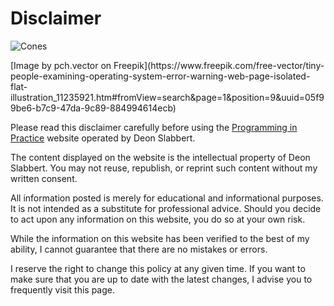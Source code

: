 # Disclaimer

![Cones](/img/disclaimer.jpg)

<div className="attribution">
[Image by pch.vector on Freepik](https://www.freepik.com/free-vector/tiny-people-examining-operating-system-error-warning-web-page-isolated-flat-illustration_11235921.htm#fromView=search&page=1&position=9&uuid=05f99be6-b7c9-47da-9c89-884994614ecb)
</div>

Please read this disclaimer carefully before using the [Programming in Practice](https://programminginpractice.com) website operated by Deon Slabbert.

The content displayed on the website is the intellectual property of Deon Slabbert. You may not reuse, republish, or reprint such content without my written consent.

All information posted is merely for educational and informational purposes. It is not intended as a substitute for professional advice. Should you decide to act upon any information on this website, you do so at your own risk.

While the information on this website has been verified to the best of my ability, I cannot guarantee that there are no mistakes or errors.

I reserve the right to change this policy at any given time. If you want to make sure that you are up to date with the latest changes, I advise you to frequently visit this page.
